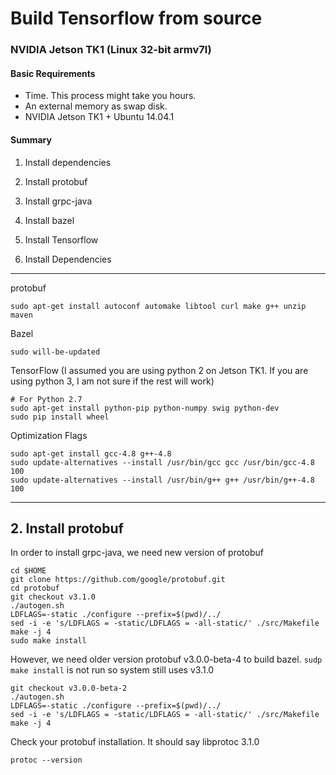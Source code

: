 Build Tensorflow from source
============================

### NVIDIA Jetson TK1 (Linux 32-bit armv7l)

#### Basic Requirements
* Time. This process might take you hours.
* An external memory as swap disk.
* NVIDIA Jetson TK1 + Ubuntu 14.04.1

#### Summary
1. Install dependencies
2. Install protobuf
3. Install grpc-java
4. Install bazel
5. Install Tensorflow


1. Install Dependencies
-----------------------

protobuf
```shell
sudo apt-get install autoconf automake libtool curl make g++ unzip maven
```
Bazel
```shell
sudo will-be-updated
```
TensorFlow (I assumed you are using python 2 on Jetson TK1. If you are using python 3, I am not sure if the rest will work)
```shell
# For Python 2.7
sudo apt-get install python-pip python-numpy swig python-dev
sudo pip install wheel
```
Optimization Flags
```shell
sudo apt-get install gcc-4.8 g++-4.8
sudo update-alternatives --install /usr/bin/gcc gcc /usr/bin/gcc-4.8 100
sudo update-alternatives --install /usr/bin/g++ g++ /usr/bin/g++-4.8 100
```

-----
## 2. Install protobuf

In order to install grpc-java, we need new version of protobuf
```shell
cd $HOME
git clone https://github.com/google/protobuf.git
cd protobuf
git checkout v3.1.0
./autogen.sh
LDFLAGS=-static ./configure --prefix=$(pwd)/../
sed -i -e 's/LDFLAGS = -static/LDFLAGS = -all-static/' ./src/Makefile
make -j 4
sudo make install
```
However, we need older version protobuf v3.0.0-beta-4 to build bazel. ```sudp make install``` is not run so system still uses v3.1.0
```shell
git checkout v3.0.0-beta-2
./autogen.sh
LDFLAGS=-static ./configure --prefix=$(pwd)/../
sed -i -e 's/LDFLAGS = -static/LDFLAGS = -all-static/' ./src/Makefile
make -j 4
```
Check your protobuf installation. It should say libprotoc 3.1.0
```shell
protoc --version
```
